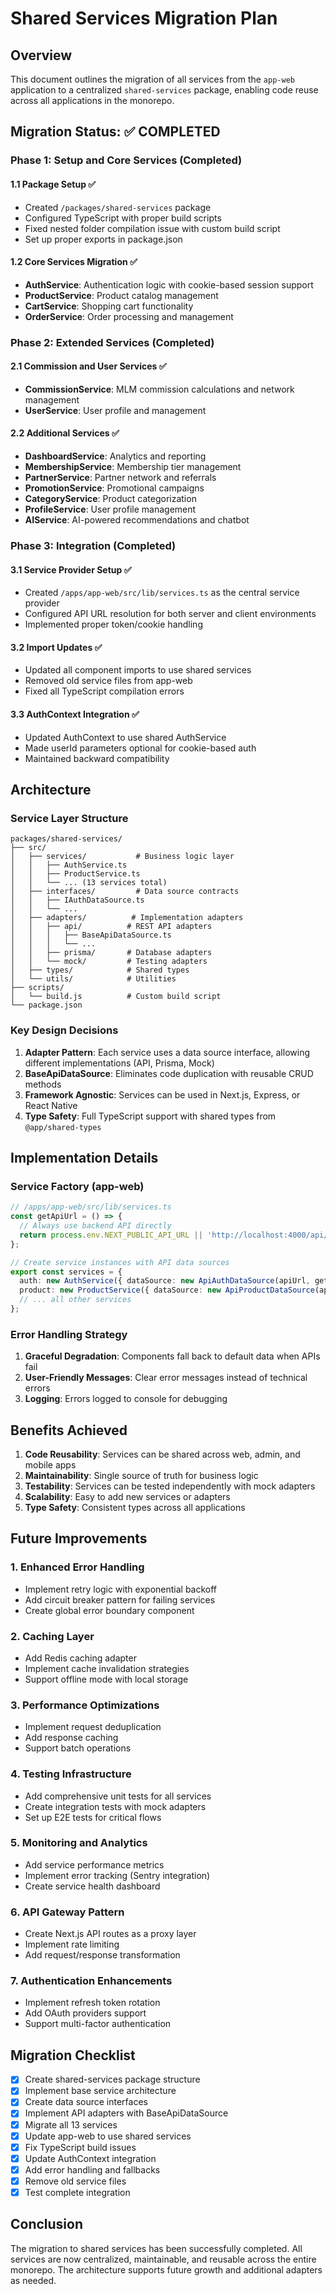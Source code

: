 # Shared Services Migration Plan

## Overview

This document outlines the migration of all services from the `app-web` application to a centralized `shared-services` package, enabling code reuse across all applications in the monorepo.

## Migration Status: ✅ COMPLETED

### Phase 1: Setup and Core Services (Completed)

#### 1.1 Package Setup ✅
- Created `/packages/shared-services` package
- Configured TypeScript with proper build scripts
- Fixed nested folder compilation issue with custom build script
- Set up proper exports in package.json

#### 1.2 Core Services Migration ✅
- **AuthService**: Authentication logic with cookie-based session support
- **ProductService**: Product catalog management
- **CartService**: Shopping cart functionality
- **OrderService**: Order processing and management

### Phase 2: Extended Services (Completed)

#### 2.1 Commission and User Services ✅
- **CommissionService**: MLM commission calculations and network management
- **UserService**: User profile and management

#### 2.2 Additional Services ✅
- **DashboardService**: Analytics and reporting
- **MembershipService**: Membership tier management
- **PartnerService**: Partner network and referrals
- **PromotionService**: Promotional campaigns
- **CategoryService**: Product categorization
- **ProfileService**: User profile management
- **AIService**: AI-powered recommendations and chatbot

### Phase 3: Integration (Completed)

#### 3.1 Service Provider Setup ✅
- Created `/apps/app-web/src/lib/services.ts` as the central service provider
- Configured API URL resolution for both server and client environments
- Implemented proper token/cookie handling

#### 3.2 Import Updates ✅
- Updated all component imports to use shared services
- Removed old service files from app-web
- Fixed all TypeScript compilation errors

#### 3.3 AuthContext Integration ✅
- Updated AuthContext to use shared AuthService
- Made userId parameters optional for cookie-based auth
- Maintained backward compatibility

## Architecture

### Service Layer Structure

```
packages/shared-services/
├── src/
│   ├── services/           # Business logic layer
│   │   ├── AuthService.ts
│   │   ├── ProductService.ts
│   │   └── ... (13 services total)
│   ├── interfaces/         # Data source contracts
│   │   ├── IAuthDataSource.ts
│   │   └── ...
│   ├── adapters/          # Implementation adapters
│   │   ├── api/          # REST API adapters
│   │   │   ├── BaseApiDataSource.ts
│   │   │   └── ...
│   │   ├── prisma/       # Database adapters
│   │   └── mock/         # Testing adapters
│   ├── types/            # Shared types
│   └── utils/            # Utilities
├── scripts/
│   └── build.js          # Custom build script
└── package.json
```

### Key Design Decisions

1. **Adapter Pattern**: Each service uses a data source interface, allowing different implementations (API, Prisma, Mock)
2. **BaseApiDataSource**: Eliminates code duplication with reusable CRUD methods
3. **Framework Agnostic**: Services can be used in Next.js, Express, or React Native
4. **Type Safety**: Full TypeScript support with shared types from `@app/shared-types`

## Implementation Details

### Service Factory (app-web)

```typescript
// /apps/app-web/src/lib/services.ts
const getApiUrl = () => {
  // Always use backend API directly
  return process.env.NEXT_PUBLIC_API_URL || 'http://localhost:4000/api/v1';
};

// Create service instances with API data sources
export const services = {
  auth: new AuthService({ dataSource: new ApiAuthDataSource(apiUrl, getAccessToken) }),
  product: new ProductService({ dataSource: new ApiProductDataSource(apiUrl, getAccessToken) }),
  // ... all other services
};
```

### Error Handling Strategy

1. **Graceful Degradation**: Components fall back to default data when APIs fail
2. **User-Friendly Messages**: Clear error messages instead of technical errors
3. **Logging**: Errors logged to console for debugging

## Benefits Achieved

1. **Code Reusability**: Services can be shared across web, admin, and mobile apps
2. **Maintainability**: Single source of truth for business logic
3. **Testability**: Services can be tested independently with mock adapters
4. **Scalability**: Easy to add new services or adapters
5. **Type Safety**: Consistent types across all applications

## Future Improvements

### 1. Enhanced Error Handling
- Implement retry logic with exponential backoff
- Add circuit breaker pattern for failing services
- Create global error boundary component

### 2. Caching Layer
- Add Redis caching adapter
- Implement cache invalidation strategies
- Support offline mode with local storage

### 3. Performance Optimizations
- Implement request deduplication
- Add response caching
- Support batch operations

### 4. Testing Infrastructure
- Add comprehensive unit tests for all services
- Create integration tests with mock adapters
- Set up E2E tests for critical flows

### 5. Monitoring and Analytics
- Add service performance metrics
- Implement error tracking (Sentry integration)
- Create service health dashboard

### 6. API Gateway Pattern
- Create Next.js API routes as a proxy layer
- Implement rate limiting
- Add request/response transformation

### 7. Authentication Enhancements
- Implement refresh token rotation
- Add OAuth providers support
- Support multi-factor authentication

## Migration Checklist

- [x] Create shared-services package structure
- [x] Implement base service architecture
- [x] Create data source interfaces
- [x] Implement API adapters with BaseApiDataSource
- [x] Migrate all 13 services
- [x] Update app-web to use shared services
- [x] Fix TypeScript build issues
- [x] Update AuthContext integration
- [x] Add error handling and fallbacks
- [x] Remove old service files
- [x] Test complete integration

## Conclusion

The migration to shared services has been successfully completed. All services are now centralized, maintainable, and reusable across the entire monorepo. The architecture supports future growth and additional adapters as needed.